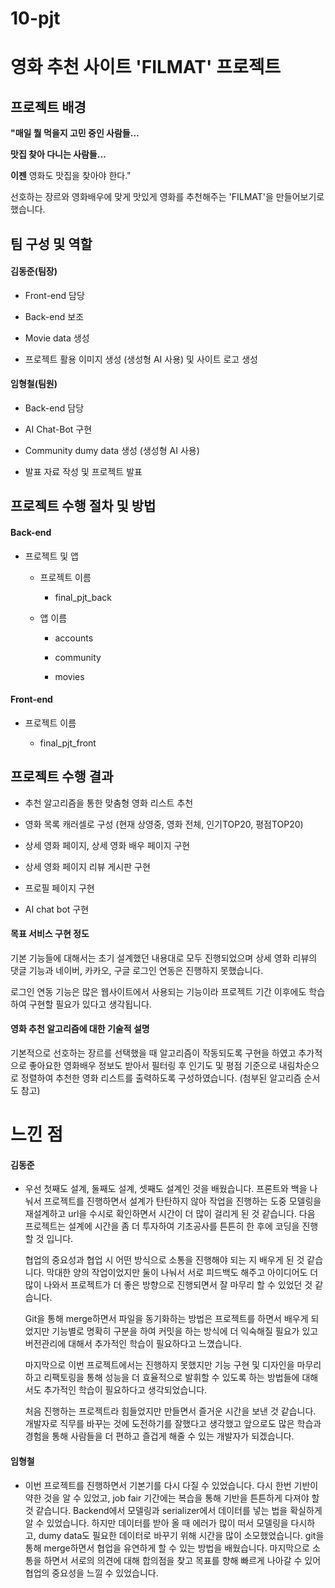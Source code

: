 # 10-pjt

# 영화 추천 사이트 'FILMAT' 프로젝트

## 프로젝트 배경

**"매일
뭘 먹을지 고민 중인 사람들…**

**맛집
찾아 다니는 사람들…**

**이젠**
영화도 맛집을 찾아야 한다."

선호하는 장르와 영화배우에 맞게 맛있게 영화를 추천해주는 'FILMAT'을 만들어보기로 했습니다.

## 팀 구성 및 역할

#### 김동준(팀장)

- Front-end 담당

- Back-end 보조

- Movie data 생성

- 프로젝트 활용 이미지 생성 (생성형 AI 사용) 및 사이트 로고 생성

#### 임형철(팀원)

- Back-end 담당

- AI Chat-Bot 구현

- Community dumy data 생성 (생성형 AI 사용)

- 발표 자료 작성 및 프로젝트 발표 

## 프로젝트 수행 절차 및 방법

#### Back-end

- 프로젝트 및 앱
  
  - 프로젝트 이름
    
    - final_pjt_back
  
  - 앱 이름
    
    - accounts
    
    - community
    
    - movies

#### Front-end

- 프로젝트 이름
  
  - final_pjt_front

## 프로젝트 수행 결과

- 추천 알고리즘을 통한 맞춤형 영화 리스트 추천

- 영화 목록 캐러셀로 구성 (현재 상영중, 영화 전체, 인기TOP20, 평점TOP20)

- 상세 영화 페이지, 상세 영화 배우 페이지 구현

- 상세 영화 페이지 리뷰 게시판 구현

- 프로필 페이지 구현

- AI chat bot 구현

#### 목표 서비스 구현 정도

기본 기능들에 대해서는 초기 설계했던 내용대로 모두 진행되었으며 상세 영화 리뷰의 댓글 기능과 네이버, 카카오, 구글 로그인 연동은 진행하지 못했습니다.

로그인 연동 기능은 많은 웹사이트에서 사용되는 기능이라 프로젝트 기간 이후에도 학습하여 구현할 필요가 있다고 생각됩니다.

#### 영화 추천 알고리즘에 대한 기술적 설명

기본적으로 선호하는 장르를 선택했을 때 알고리즘이 작동되도록 구현을 하였고 추가적으로 좋아요한 영화배우 정보도 받아서 필터링 후 인기도 및 평점 기준으로 내림차순으로 정렬하여 추천한 영화 리스트를 출력하도록 구성하였습니다. (첨부된 알고리즘 순서도 참고)

# 느낀 점

#### 김동준

- 우선 첫째도 설계, 둘째도 설계, 셋째도 설계인 것을 배웠습니다. 프론트와 백을 나눠서 프로젝트를 진행하면서 설계가 탄탄하지 않아 작업을 진행하는 도중 모델링을 재설계하고 url을 수시로 확인하면서 시간이 더 많이 걸리게 된 것 같습니다. 다음 프로젝트는 설계에 시간을 좀 더 투자하여 기초공사를 튼튼히 한 후에 코딩을 진행할 것 입니다.
  
  협업의 중요성과 협업 시 어떤 방식으로 소통을 진행해야 되는 지 배우게 된 것 같습니다. 막대한 양의 작업이었지만 둘이 나눠서 서로 피드백도 해주고 아이디어도 더 많이 나와서 프로젝트가 더 좋은 방향으로 진행되면서 잘 마무리 할 수 있었던 것 같습니다.
  
  Git을 통해 merge하면서 파일을 동기화하는 방법은 프로젝트를 하면서 배우게 되었지만 기능별로 명확히 구분을 하여 커밋을 하는 방식에 더 익숙해질 필요가 있고 버전관리에 대해서 추가적인 학습이 필요하다고 느꼈습니다.
  
  마지막으로 이번 프로젝트에서는 진행하지 못했지만 기능 구현 및 디자인을 마무리하고 리팩토링을 통해 성능을 더 효율적으로 발휘할 수 있도록 하는 방법들에 대해서도 추가적인 학습이 필요하다고 생각되었습니다.
  
  처음 진행하는 프로젝트라 힘들었지만 만들면서 즐거운 시간을 보낸 것 같습니다. 개발자로 직무를 바꾸는 것에 도전하기를 잘했다고 생각했고 앞으로도 많은 학습과 경험을 통해 사람들을 더 편하고 즐겁게 해줄 수 있는 개발자가 되겠습니다.

#### 임형철

- 이번 프로젝트를 진행하면서 기본기를 다시 다질 수 있었습니다. 다시 한번 기반이 약한 것을 알 수 있었고, job fair 기간에는 복습을 통해 기반을 튼튼하게 다져야 할 것 같습니다.
  Backend에서 모델링과 serializer에서 데이터를 넣는 법을 확실하게 알 수 있었습니다. 하지만 데이터를 받아 올 때 에러가 많이 떠서 모델링을 다시하고, dumy data도 필요한 데이터로 바꾸기 위해 시간을 많이 소모했었습니다. git을 통해 merge하면서 협업을 유연하게 할 수 있는 방법을 배웠습니다.
  마지막으로 소통을 하면서 서로의 의견에 대해 합의점을 찾고 목표를 향해 빠르게 나아갈 수 있어 협업의 중요성을 느낄 수 있었습니다.
